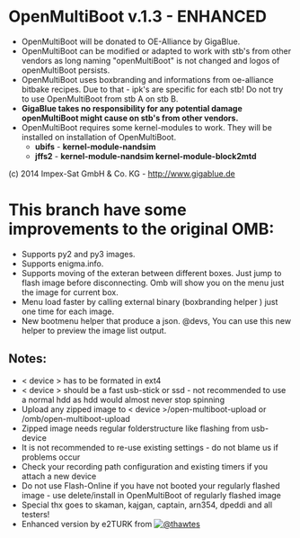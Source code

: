 # OpenMultiBoot v.1.3 - ENHANCED

- OpenMultiBoot will be donated to OE-Alliance by GigaBlue.
- OpenMultiBoot can be modified or adapted to work with stb's from other vendors as long naming "openMultiBoot" is not changed and logos of openMultiBoot persists.
- OpenMultiBoot uses boxbranding and informations from oe-alliance bitbake recipes. Due to that - ipk's are specific for each stb! Do not try to use OpenMultiBoot from stb A on stb B.
- **GigaBlue takes no responsibility for any potential damage openMultiBoot might cause on stb's from other vendors.**
- OpenMultiBoot requires some kernel-modules to work. They will be installed on installation of OpenMultiBoot.
    - **ubifs** - **kernel-module-nandsim**
    - **jffs2** - **kernel-module-nandsim kernel-module-block2mtd**

(c) 2014 Impex-Sat GmbH & Co. KG - http://www.gigablue.de

# This branch have some improvements to the original OMB:
- Supports py2 and py3 images.
- Supports enigma.info.
- Supports moving of the exteran between different boxes. Just jump to flash image before disconnecting. Omb will show you on the menu just the image for current box.
- Menu load faster by calling external binary (boxbranding helper ) just one time for each image.
- New bootmenu helper that produce a json. @devs, You can use this new helper to preview the image list output.

## Notes: ##
- < device > has to be formated in ext4
- < device > should be a fast usb-stick or ssd - not recommended to use a normal hdd as hdd would almost never stop spinning
- Upload any zipped image to < device >/open-multiboot-upload or /omb/open-multiboot-upload
- Zipped image needs regular folderstructure like flashing from usb-device
- It is not recommended to re-use existing settings - do not blame us if problems occur
- Check your recording path configuration and existing timers if you attach a new device
- Do not use Flash-Online if you have not booted your regularly flashed image - use delete/install in OpenMultiBoot of regularly flashed image
- Special thx goes to skaman, kajgan, captain, arn354, dpeddi and all testers!
- Enhanced version by e2TURK from [![@thawtes](https://github.com/thawtes)](https://github.com/thawtes)
